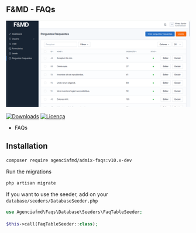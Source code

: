 ## F&MD - FAQs

![Área Administrativa](https://github.com/agenciafmd/admix-faqs/raw/v10/docs/screenshot.png "Área Administrativa")

[![Downloads](https://img.shields.io/packagist/dt/agenciafmd/admix-faqs.svg?style=flat-square)](https://packagist.org/packages/agenciafmd/admix-faqs)
[![Licença](https://img.shields.io/badge/license-MIT-brightgreen.svg?style=flat-square)](LICENSE.md)

- FAQs

## Installation

```bash
composer require agenciafmd/admix-faqs:v10.x-dev
```

Run the migrations

```bash
php artisan migrate
```

If you want to use the seeder, add on your `database/seeders/DatabaseSeeder.php`

```php
use Agenciafmd\Faqs\Database\Seeders\FaqTableSeeder;

$this->call(FaqTableSeeder::class);
```
